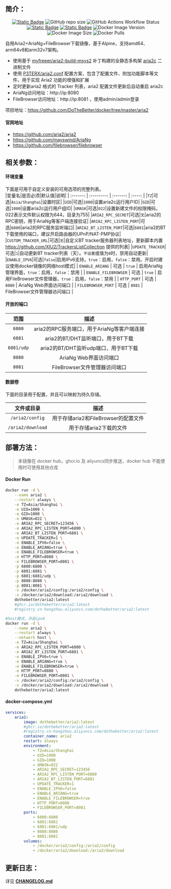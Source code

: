## 简介：

<p align="center">
<a target="_blank" href="https://github.com/DoTheBetter/docker/tree/master/aria2"><img alt="Static Badge" src="https://img.shields.io/badge/Github-DoTheBetter%2Fdocker-brightgreen"></a>
<img alt="GitHub repo size" src="https://img.shields.io/github/repo-size/DoTheBetter/docker?label=GitHub%20repo%20size">
<img alt="GitHub Actions Workflow Status" src="https://img.shields.io/github/actions/workflow/status/DoTheBetter/docker/DockerBuild_aria2.yml?label=GitHub%20Actions%20Workflow%20Status">
<br>
<a target="_blank" href="https://github.com/DoTheBetter/docker/pkgs/container/aria2"><img alt="Static Badge" src="https://img.shields.io/badge/ghcr.io-dothebetter%2Faria2-brightgreen"></a>
<a target="_blank" href="https://hub.docker.com/r/dothebetter/aria2"><img alt="Static Badge" src="https://img.shields.io/badge/docker.io-dothebetter%2Faria2-brightgreen"></a>
<img alt="Docker Image Version" src="https://img.shields.io/docker/v/dothebetter/aria2?label=Image%20Version">
<img alt="Docker Image Size" src="https://img.shields.io/docker/image-size/dothebetter/aria2?label=Image%20Size">
<img alt="Docker Pulls" src="https://img.shields.io/docker/pulls/dothebetter/aria2?label=Docker%20Pulls">
</p>
自用Aria2+AriaNg+FileBrowser下载镜像，基于Alpine，支持amd64、arm64v8和arm32v7架构。

+ 使用基于 [myfreeer/aria2-build-msys2](https://github.com/myfreeer/aria2-build-msys2) 补丁构建的全静态多构架 [aria2c](https://github.com/DoTheBetter/aria2_build) 二进制文件
+ 使用 [P3TERX/aria2.conf](https://github.com/P3TERX/aria2.conf) 配置方案，包含了配置文件、附加功能脚本等文件，用于实现 Aria2 功能的增强和扩展
+ 定时更新aria2 格式的 Tracker 列表，aria2 配置文件更新后自动重启 aria2c
+ AriaNg访问地址：http://ip:8080
+ FileBrowser访问地址：http://ip:8081 ，使用admin/admin登录

项目地址：https://github.com/DoTheBetter/docker/tree/master/aria2

#### 官网地址

- https://github.com/aria2/aria2
- https://github.com/mayswind/AriaNg
- https://github.com/filebrowser/filebrowser

## 相关参数：

#### 环境变量

下面是可用于自定义安装的可用选项的完整列表。  
|变量名|是否必须|默认值|说明|
| :------: | :--------: | :------: | :----: |
|`TZ`|可选|`Asia/Shanghai`|设置时区|
|`UID`|可选|`1000`|设置aria2c运行用户ID|
|`GID`|可选|`1000`|设置aria2c运行用户组ID|
|`UMASK`|可选|`022`|设置新建文件的权限掩码，022表示文件默认权限为644，目录为755|
|`ARIA2_RPC_SECRET`|可选|`无`|aria2的RPC密钥，用于AriaNg等客户端连接验证|
|`ARIA2_RPC_LISTEN_PORT`|可选|`6800`|aria2的RPC服务监听端口|
|`ARIA2_BT_LISTEN_PORT`|可选|`6881`|aria2的BT下载使用的端口，建议开启路由器的UPnP/NAT-PMP协议|
|`CUSTOM_TRACKER_URL`|可选|`无`|自定义BT tracker服务器列表地址，更新脚本内置 https://github.com/XIU2/TrackersListCollection 提供的列表|
|`UPDATE_TRACKER`|可选|`1`|自动更新BT tracker列表（天）。`不设置`或值为`0`时，禁用自动更新|
|`ENABLE_IPV6`|可选|`false`|启用IPv6支持，`true`：启用，`false`：禁用。开启时建议使用docker镜像的网络host模式|
|     `ENABLE_ARIANG`     |   可选   |     `true`      |       启用AriaNg管理界面，`true`：启用，`false`：禁用        |
|  `ENABLE_FILEBROWSER`   |   可选   |     `true`      |    启用FileBrowser文件管理器，`true`：启用，`false`：禁用    |
| `HTTP_PORT` |   可选   |     `8080`  |    AriaNg Web界面访问端口    |
| `FILEBROWSER_PORT` |   可选   |     `8081`  |    FileBrowser文件管理器访问端口    |

#### 开放的端口

|    范围    |                    描述                    |
| :--------: | :----------------------------------------: |
|   `6800`   | aria2的RPC服务端口，用于AriaNg等客户端连接 |
|   `6881`   |     aria2的BT/DHT监听端口，用于BT下载      |
| `6881/udp` |    aria2的BT/DHT监听udp端口，用于BT下载    |
|   `8080`   |           AriaNg Web界面访问端口           |
|   `8081`   |       FileBrowser文件管理器访问端口        |

#### 数据卷

下面的目录用于配置，并且可以映射为持久存储。

|    文件或目录     |                 描述                 |
| :---------------: | :----------------------------------: |
|  `/aria2/config`  | 用于存储aria2和FileBrowser的配置文件 |
| `/aria2/download` |       用于存储aria2下载的文件        |

## 部署方法：

> 本镜像在 docker hub，ghcr.io 及 aliyuncs同步推送，docker hub 不能使用时可使用其他仓库

#### Docker Run

```bash
docker run -d \
    --name aria2 \
    --restart always \
    -e TZ=Asia/Shanghai \
    -e UID=1000 \
    -e GID=1000 \
    -e UMASK=022 \
    -e ARIA2_RPC_SECRET=123456 \
    -e ARIA2_RPC_LISTEN_PORT=6800 \
    -e ARIA2_BT_LISTEN_PORT=6881 \
    -e UPDATE_TRACKER=1 \
    -e ENABLE_IPV6=false \
    -e ENABLE_ARIANG=true \
    -e ENABLE_FILEBROWSER=true \
    -e HTTP_PORT=8080 \
    -e FILEBROWSER_PORT=8081 \
    -p 6800:6800 \
    -p 6881:6881 \
    -p 6881:6881/udp \
    -p 8080:8080 \
    -p 8081:8081 \
    -v /docker/aria2/config:/aria2/config \
    -v /docker/aria2/download:/aria2/download \
    dothebetter/aria2:latest
    #ghcr.io/dothebetter/aria2:latest
    #registry.cn-hangzhou.aliyuncs.com/dothebetter/aria2:latest

#host模式，开启ipv6
docker run -d \
    --name aria2 \
    --restart always \
    --network host \
    -e TZ=Asia/Shanghai \
    -e ARIA2_RPC_LISTEN_PORT=6800 \
    -e ARIA2_BT_LISTEN_PORT=6881 \
    -e ENABLE_IPV6=true \
    -e ENABLE_ARIANG=true \
    -e ENABLE_FILEBROWSER=true \
    -e HTTP_PORT=8080 \
    -e FILEBROWSER_PORT=8081 \
    -v /docker/aria2/config:/aria2/config \
    -v /docker/aria2/download:/aria2/download \
    dothebetter/aria2:latest
```

#### docker-compose.yml

```yaml
services:
    aria2:
        image: dothebetter/aria2:latest
        #ghcr.io/dothebetter/aria2:latest
        #registry.cn-hangzhou.aliyuncs.com/dothebetter/aria2:latest
        container_name: aria2
        restart: always
        environment:
            - TZ=Asia/Shanghai
            - UID=1000
            - GID=1000
            - UMASK=022
            - ARIA2_RPC_SECRET=123456
            - ARIA2_RPC_LISTEN_PORT=6800
            - ARIA2_BT_LISTEN_PORT=6881
            - UPDATE_TRACKER=1
            - ENABLE_IPV6=false
            - ENABLE_ARIANG=true
            - ENABLE_FILEBROWSER=true
            - HTTP_PORT=8080
            - FILEBROWSER_PORT=8081
        ports:
            - 6800:6800
            - 6881:6881
            - 6881:6881/udp
            - 8080:8080
            - 8081:8081
        volumes:
            - /docker/aria2/config:/aria2/config
            - /docker/aria2/download:/aria2/download
```

## 更新日志：

详见 **[CHANGELOG.md](./CHANGELOG.md)**
